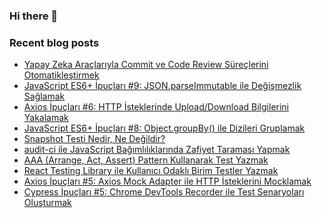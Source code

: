 ### Hi there 👋

### Recent blog posts
<!-- RECENT-BLOG-POSTS:START -->
- [Yapay Zeka Araçlarıyla Commit ve Code Review Süreçlerini Otomatikleştirmek](https://medium.com/akbank-teknoloji/yapay-zeka-ara%C3%A7lar%C4%B1yla-commit-ve-code-review-s%C3%BCre%C3%A7lerini-otomatikle%C5%9Ftirmek-5cebe7c6a5d1?source=rss-aff3f518ee8b------2)
- [JavaScript ES6+ İpuçları #9: JSON.parseImmutable ile Değişmezlik Sağlamak](https://tugsanunlu.medium.com/javascript-es6-i%CC%87pu%C3%A7lar%C4%B1-9-json-parseimmutable-ile-de%C4%9Fi%C5%9Fmezlik-sa%C4%9Flamak-ca148b32ec02?source=rss-aff3f518ee8b------2)
- [Axios İpuçları #6: HTTP İsteklerinde Upload/Download Bilgilerini Yakalamak](https://tugsanunlu.medium.com/axios-i%CC%87pu%C3%A7lar%C4%B1-6-http-i%CC%87steklerinde-upload-download-bilgilerini-yakalamak-395aaaa8d135?source=rss-aff3f518ee8b------2)
- [JavaScript ES6+ İpuçları #8: Object.groupBy&lpar;&rpar; ile Dizileri Gruplamak](https://tugsanunlu.medium.com/javascript-es6-i%CC%87pu%C3%A7lar%C4%B1-8-object-groupby-ile-dizileri-gruplamak-80faf6645fd4?source=rss-aff3f518ee8b------2)
- [Snapshot Testi Nedir, Ne Değildir?](https://medium.com/akbank-teknoloji/snapshot-testi-nedir-ne-de%C4%9Fildir-d5bd5418c14f?source=rss-aff3f518ee8b------2)
- [audit-ci ile JavaScript Bağımlılıklarında Zafiyet Taraması Yapmak](https://medium.com/akbank-teknoloji/audit-ci-ile-javascript-ba%C4%9F%C4%B1ml%C4%B1l%C4%B1klar%C4%B1nda-zafiyet-taramas%C4%B1-yapmak-64abe65a085d?source=rss-aff3f518ee8b------2)
- [AAA &lpar;Arrange, Act, Assert&rpar; Pattern Kullanarak Test Yazmak](https://medium.com/akbank-teknoloji/aaa-arrange-act-assert-pattern-kullanarak-test-yazmak-29c8ade89ca1?source=rss-aff3f518ee8b------2)
- [React Testing Library ile Kullanıcı Odaklı Birim Testler Yazmak](https://medium.com/akbank-teknoloji/react-testing-library-ile-kullan%C4%B1c%C4%B1-odakl%C4%B1-birim-testler-yazmak-98d267f4f026?source=rss-aff3f518ee8b------2)
- [Axios İpuçları #5: Axios Mock Adapter ile HTTP İsteklerini Mocklamak](https://tugsanunlu.medium.com/axios-i%CC%87pu%C3%A7lar%C4%B1-5-axios-mock-adapter-ile-http-i%CC%87steklerini-mocklamak-4b2c586f4ae1?source=rss-aff3f518ee8b------2)
- [Cypress İpuçları #5: Chrome DevTools Recorder ile Test Senaryoları Oluşturmak](https://tugsanunlu.medium.com/cypress-i%CC%87pu%C3%A7lar%C4%B1-5-chrome-devtools-recorder-ile-test-senaryolar%C4%B1-olu%C5%9Fturmak-fb6add3e8238?source=rss-aff3f518ee8b------2)
<!-- RECENT-BLOG-POSTS:END -->
